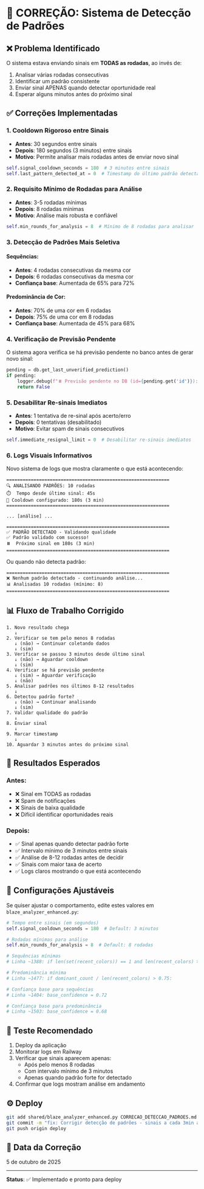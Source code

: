# 🎯 CORREÇÃO: Sistema de Detecção de Padrões

## ❌ Problema Identificado

O sistema estava enviando sinais em **TODAS as rodadas**, ao invés de:
1. Analisar várias rodadas consecutivas
2. Identificar um padrão consistente
3. Enviar sinal APENAS quando detectar oportunidade real
4. Esperar alguns minutos antes do próximo sinal

## ✅ Correções Implementadas

### 1. **Cooldown Rigoroso entre Sinais**
- **Antes**: 30 segundos entre sinais
- **Depois**: 180 segundos (3 minutos) entre sinais
- **Motivo**: Permite analisar mais rodadas antes de enviar novo sinal

```python
self.signal_cooldown_seconds = 180  # 3 minutos entre sinais
self.last_pattern_detected_at = 0  # Timestamp do último padrão detectado
```

### 2. **Requisito Mínimo de Rodadas para Análise**
- **Antes**: 3-5 rodadas mínimas
- **Depois**: 8 rodadas mínimas
- **Motivo**: Análise mais robusta e confiável

```python
self.min_rounds_for_analysis = 8  # Mínimo de 8 rodadas para analisar
```

### 3. **Detecção de Padrões Mais Seletiva**

#### Sequências:
- **Antes**: 4 rodadas consecutivas da mesma cor
- **Depois**: 6 rodadas consecutivas da mesma cor
- **Confiança base**: Aumentada de 65% para 72%

#### Predominância de Cor:
- **Antes**: 70% de uma cor em 6 rodadas
- **Depois**: 75% de uma cor em 8 rodadas
- **Confiança base**: Aumentada de 45% para 68%

### 4. **Verificação de Previsão Pendente**
O sistema agora verifica se há previsão pendente no banco antes de gerar novo sinal:

```python
pending = db.get_last_unverified_prediction()
if pending:
    logger.debug(f"⏸️ Previsão pendente no DB (id={pending.get('id')}): aguardando verificação")
    return False
```

### 5. **Desabilitar Re-sinais Imediatos**
- **Antes**: 1 tentativa de re-sinal após acerto/erro
- **Depois**: 0 tentativas (desabilitado)
- **Motivo**: Evitar spam de sinais consecutivos

```python
self.immediate_resignal_limit = 0  # Desabilitar re-sinais imediatos
```

### 6. **Logs Visuais Informativos**
Novo sistema de logs que mostra claramente o que está acontecendo:

```
============================================================
🔍 ANALISANDO PADRÕES: 10 rodadas
⏱️  Tempo desde último sinal: 45s
🎯 Cooldown configurado: 180s (3 min)
============================================================

... [análise] ...

============================================================
✅ PADRÃO DETECTADO - Validando qualidade
✅ Padrão validado com sucesso!
⏸️  Próximo sinal em 180s (3 min)
============================================================
```

Ou quando não detecta padrão:

```
============================================================
❌ Nenhum padrão detectado - continuando análise...
📊 Analisadas 10 rodadas (mínimo: 8)
============================================================
```

## 📊 Fluxo de Trabalho Corrigido

```
1. Novo resultado chega
   ↓
2. Verificar se tem pelo menos 8 rodadas
   ↓ (não) → Continuar coletando dados
   ↓ (sim)
3. Verificar se passou 3 minutos desde último sinal
   ↓ (não) → Aguardar cooldown
   ↓ (sim)
4. Verificar se há previsão pendente
   ↓ (sim) → Aguardar verificação
   ↓ (não)
5. Analisar padrões nos últimos 8-12 resultados
   ↓
6. Detectou padrão forte?
   ↓ (não) → Continuar analisando
   ↓ (sim)
7. Validar qualidade do padrão
   ↓
8. Enviar sinal
   ↓
9. Marcar timestamp
   ↓
10. Aguardar 3 minutos antes do próximo sinal
```

## 🎯 Resultados Esperados

### Antes:
- ❌ Sinal em TODAS as rodadas
- ❌ Spam de notificações
- ❌ Sinais de baixa qualidade
- ❌ Difícil identificar oportunidades reais

### Depois:
- ✅ Sinal apenas quando detectar padrão forte
- ✅ Intervalo mínimo de 3 minutos entre sinais
- ✅ Análise de 8-12 rodadas antes de decidir
- ✅ Sinais com maior taxa de acerto
- ✅ Logs claros mostrando o que está acontecendo

## 🔧 Configurações Ajustáveis

Se quiser ajustar o comportamento, edite estes valores em `blaze_analyzer_enhanced.py`:

```python
# Tempo entre sinais (em segundos)
self.signal_cooldown_seconds = 180  # Default: 3 minutos

# Rodadas mínimas para análise
self.min_rounds_for_analysis = 8  # Default: 8 rodadas

# Sequências mínimas
# Linha ~1388: if len(set(recent_colors)) == 1 and len(recent_colors) >= 6:

# Predominância mínima
# Linha ~1477: if dominant_count / len(recent_colors) > 0.75:

# Confiança base para sequências
# Linha ~1404: base_confidence = 0.72

# Confiança base para predominância
# Linha ~1503: base_confidence = 0.68
```

## 📝 Teste Recomendado

1. Deploy da aplicação
2. Monitorar logs em Railway
3. Verificar que sinais aparecem apenas:
   - Após pelo menos 8 rodadas
   - Com intervalo mínimo de 3 minutos
   - Apenas quando padrão forte for detectado
4. Confirmar que logs mostram análise em andamento

## ⚙️ Deploy

```bash
git add shared/blaze_analyzer_enhanced.py CORRECAO_DETECCAO_PADROES.md
git commit -m "fix: Corrigir detecção de padrões - sinais a cada 3min após análise de 8+ rodadas"
git push origin deploy
```

## 📅 Data da Correção
5 de outubro de 2025

---

**Status**: ✅ Implementado e pronto para deploy
